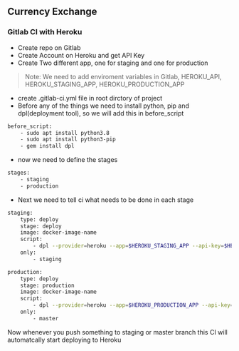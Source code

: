 ## Currency Exchange
### Gitlab CI with Heroku
- Create repo on Gitlab
- Create Account on Heroku and get API Key
- Create Two different app, one for staging and one for production

> Note: We need to add enviroment variables in Gitlab, HEROKU_API, HEROKU_STAGING_APP, HEROKU_PRODUCTION_APP

- create .gitlab-ci.yml file in root dirctory of project
- Before any of the things we need to install python, pip and dpl(deployment tool), so we will add this in before_script

```sh
before_script:
    - sudo apt install python3.8
	- sudo apt install python3-pip
	- gem install dpl
```

- now we need to define the stages
```sh
stages:
	- staging
	- production
```
- Next we need to tell ci what needs to be done in each stage
```sh
staging:
	type: deploy
	stage: deploy
	image: docker-image-name
	script:
        - dpl --provider=heroku --app=$HEROKU_STAGING_APP --api-key=$HEROKU_API
    only:
        - staging

production:
    type: deploy
    stage: production
    image: docker-image-name
    script:
        - dpl --provider=heroku --app=$HEROKU_PRODUCTION_APP --api-key=$HEROKU_API
    only:
        - master
```

Now whenever you push something to staging or master branch this CI will automatcally start deploying to Heroku
